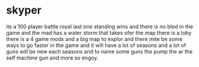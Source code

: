 # skyper
its a 100 player battle royal last one standing wins and there is no blod in the game and the mad has a water storm that takes ofer the map there is a loby there is a 4 game mods and a big map to explor and there mite be some ways to go faster in the game and it will have a lot of seasons and a lot of guns will be new each seasons and to name some guns the pump the ar the self machine gun and more so engoy.
